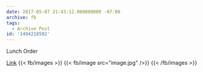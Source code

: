 ```yaml
---
date: 2017-05-07 21:43:12.000000000 -07:00
archive: fb
tags: 
  - Archive Post
id: '1494218592'
---
```


Lunch Order

[Link](https://xkcd.com/1834/)
{{< fb/images >}}
{{< fb/image src="image.jpg" />}}
{{< /fb/images >}}
